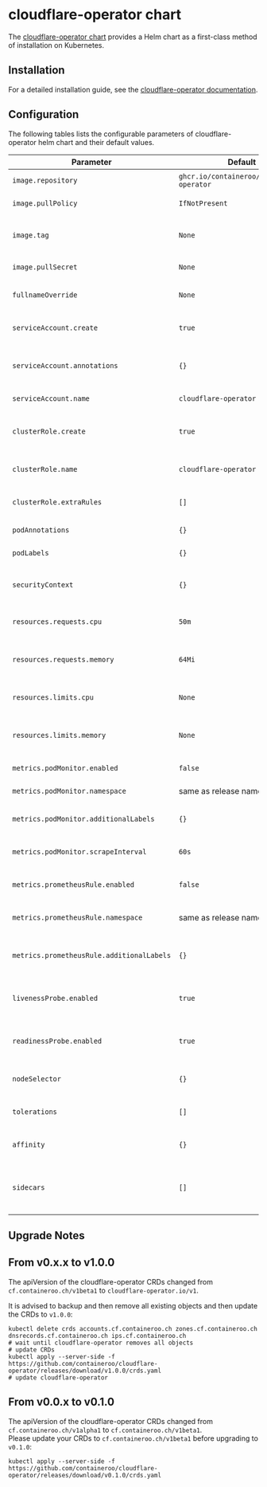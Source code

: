 # cloudflare-operator chart

The [cloudflare-operator chart](https://github.com/containeroo/helm-charts/tree/master/charts/cloudflare-operator) provides a Helm chart as a first-class method of installation on Kubernetes.

## Installation

For a detailed installation guide, see the [cloudflare-operator documentation](https://containeroo.ch/docs/cloudflare-operator/installation/).

## Configuration

The following tables lists the configurable parameters of cloudflare-operator helm chart and their default values.

| Parameter                                 | Default                                   | Description                                           |
| ----------------------------------------- | ----------------------------------------- | ----------------------------------------------------- |
| `image.repository`                        | `ghcr.io/containeroo/cloudflare-operator` | Image repository                                      |
| `image.pullPolicy`                        | `IfNotPresent`                            | Image pull policy                                     |
| `image.tag`                               | `None`                                    | Overrides the image tag of chart `appVersion`         |
| `image.pullSecret`                        | `None`                                    | Image pull secret                                     |
| `fullnameOverride`                        | `None`                                    | Override the full name of resources                   |
| `serviceAccount.create`                   | `true`                                    | If `true`, create a new service account               |
| `serviceAccount.annotations`              | `{}`                                      | Additional Service Account annotations                |
| `serviceAccount.name`                     | `cloudflare-operator`                     | Service account to be used                            |
| `clusterRole.create`                      | `true`                                    | If `true`, create cluster role & cluster role binding |
| `clusterRole.name`                        | `cloudflare-operator`                     | The name of a cluster role to bind to                 |
| `clusterRole.extraRules`                  | `[]`                                      | Additional rules to be included in the role           |
| `podAnnotations`                          | `{}`                                      | Additional pod annotations                            |
| `podLabels`                               | `{}`                                      | Additional pod labels                                 |
| `securityContext`                         | `{}`                                      | Adding `securityContext` options to the pod           |
| `resources.requests.cpu`                  | `50m`                                     | CPU resource requests for the deployment              |
| `resources.requests.memory`               | `64Mi`                                    | Memory resource requests for the deployment           |
| `resources.limits.cpu`                    | `None`                                    | CPU resource limits for the deployment                |
| `resources.limits.memory`                 | `None`                                    | Memory resource limits for the deployment             |
| `metrics.podMonitor.enabled`              | `false`                                   | Enable pod monitor                                    |
| `metrics.podMonitor.namespace`            | same as release namespace                 | Namespace for the pod monitor                         |
| `metrics.podMonitor.additionalLabels`     | `{}`                                      | Additional labels for the pod monitor                 |
| `metrics.podMonitor.scrapeInterval`       | `60s`                                     | Scrape interval for the pod monitor                   |
| `metrics.prometheusRule.enabled`          | `false`                                   | Enable prometheus rule                                |
| `metrics.prometheusRule.namespace`        | same as release namespace                 | Namespace for the prometheus rule                     |
| `metrics.prometheusRule.additionalLabels` | `{}`                                      | Additional labels for the prometheus rule             |
| `livenessProbe.enabled`                   | `true`                                    | If `true`, enables livenessProbe for the deployment   |
| `readinessProbe.enabled`                  | `true`                                    | If `true`, enables readinessProbe for the deployment  |
| `nodeSelector`                            | `{}`                                      | Node Selector properties for the deployment           |
| `tolerations`                             | `[]`                                      | Tolerations properties for the deployment             |
| `affinity`                                | `{}`                                      | Affinity properties for the deployment                |
| `sidecars`                                | `[]`                                      | Add additional sidecar containers to the operator pod |

## Upgrade Notes

## From v0.x.x to v1.0.0

The apiVersion of the cloudflare-operator CRDs changed from `cf.containeroo.ch/v1beta1` to `cloudflare-operator.io/v1`.

It is advised to backup and then remove all existing objects and then update the CRDs to `v1.0.0`:

```shell
kubectl delete crds accounts.cf.containeroo.ch zones.cf.containeroo.ch dnsrecords.cf.containeroo.ch ips.cf.containeroo.ch
# wait until cloudflare-operator removes all objects
# update CRDs
kubectl apply --server-side -f https://github.com/containeroo/cloudflare-operator/releases/download/v1.0.0/crds.yaml
# update cloudflare-operator
```

## From v0.0.x to v0.1.0

The apiVersion of the cloudflare-operator CRDs changed from `cf.containeroo.ch/v1alpha1` to `cf.containeroo.ch/v1beta1`.\
Please update your CRDs to `cf.containeroo.ch/v1beta1` before upgrading to `v0.1.0`:

```shell
kubectl apply --server-side -f https://github.com/containeroo/cloudflare-operator/releases/download/v0.1.0/crds.yaml
```
